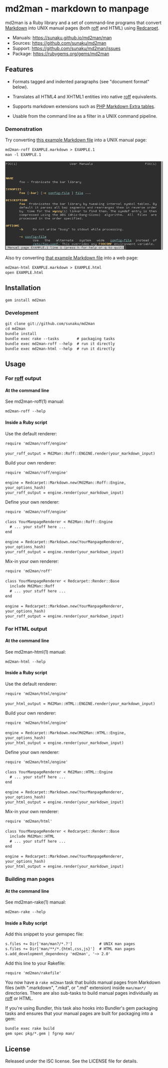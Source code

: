 # md2man - markdown to manpage

md2man is a Ruby library and a set of command-line programs that convert
[Markdown] into UNIX manual pages (both [roff] and HTML) using [Redcarpet].

* Manuals: <https://sunaku.github.io/md2man/man>
* Sources: <https://github.com/sunaku/md2man>
* Support: <https://github.com/sunaku/md2man/issues>
* Package: <https://rubygems.org/gems/md2man>

## Features

  * Formats tagged and indented paragraphs (see "document format" below).

  * Translates all HTML4 and XHTML1 entities into native [roff] equivalents.

  * Supports markdown extensions such as [PHP Markdown Extra tables][tables].

  * Usable from the command line as a filter in a UNIX command pipeline.

### Demonstration

Try converting [this example Markdown file][example] into a UNIX manual page:

    md2man-roff EXAMPLE.markdown > EXAMPLE.1
    man -l EXAMPLE.1

![Obligatory screenshot of md2man(1) in action!](EXAMPLE.png)

Also try converting [that example Markdown file][example] into a web page:

    md2man-html EXAMPLE.markdown > EXAMPLE.html
    open EXAMPLE.html

## Installation

    gem install md2man

### Development

    git clone git://github.com/sunaku/md2man
    cd md2man
    bundle install
    bundle exec rake --tasks        # packaging tasks
    bundle exec md2man-roff --help  # run it directly
    bundle exec md2man-html --help  # run it directly

## Usage

### For [roff] output

#### At the command line

See md2man-roff(1) manual:

    md2man-roff --help

#### Inside a Ruby script

Use the default renderer:

    require 'md2man/roff/engine'

    your_roff_output = Md2Man::Roff::ENGINE.render(your_markdown_input)

Build your own renderer:

    require 'md2man/roff/engine'

    engine = Redcarpet::Markdown.new(Md2Man::Roff::Engine, your_options_hash)
    your_roff_output = engine.render(your_markdown_input)

Define your own renderer:

    require 'md2man/roff/engine'

    class YourManpageRenderer < Md2Man::Roff::Engine
      # ... your stuff here ...
    end

    engine = Redcarpet::Markdown.new(YourManpageRenderer, your_options_hash)
    your_roff_output = engine.render(your_markdown_input)

Mix-in your own renderer:

    require 'md2man/roff'

    class YourManpageRenderer < Redcarpet::Render::Base
      include Md2Man::Roff
      # ... your stuff here ...
    end

    engine = Redcarpet::Markdown.new(YourManpageRenderer, your_options_hash)
    your_roff_output = engine.render(your_markdown_input)

### For HTML output

#### At the command line

See md2man-html(1) manual:

    md2man-html --help

#### Inside a Ruby script

Use the default renderer:

    require 'md2man/html/engine'

    your_html_output = Md2Man::HTML::ENGINE.render(your_markdown_input)

Build your own renderer:

    require 'md2man/html/engine'

    engine = Redcarpet::Markdown.new(Md2Man::HTML::Engine, your_options_hash)
    your_html_output = engine.render(your_markdown_input)

Define your own renderer:

    require 'md2man/html/engine'

    class YourManpageRenderer < Md2Man::HTML::Engine
      # ... your stuff here ...
    end

    engine = Redcarpet::Markdown.new(YourManpageRenderer, your_options_hash)
    your_html_output = engine.render(your_markdown_input)

Mix-in your own renderer:

    require 'md2man/html'

    class YourManpageRenderer < Redcarpet::Render::Base
      include Md2Man::HTML
      # ... your stuff here ...
    end

    engine = Redcarpet::Markdown.new(YourManpageRenderer, your_options_hash)
    your_html_output = engine.render(your_markdown_input)

### Building man pages

#### At the command line

See md2man-rake(1) manual:

    md2man-rake --help

#### Inside a Ruby script

Add this snippet to your gemspec file:

    s.files += Dir['man/man?/*.?']            # UNIX man pages
    s.files += Dir['man/**/*.{html,css,js}']  # HTML man pages
    s.add_development_dependency 'md2man', '~> 2.0'

Add this line to your Rakefile:

    require 'md2man/rakefile'

You now have a `rake md2man` task that builds manual pages from Markdown files
(with ".markdown", ".mkd", or ".md" extension) inside `man/man*/` directories.
There are also sub-tasks to build manual pages individually as [roff] or HTML.

If you're using Bundler, this task also hooks into Bundler's gem packaging
tasks and ensures that your manual pages are built for packaging into a gem:

    bundle exec rake build
    gem spec pkg/*.gem | fgrep man/

## License

Released under the ISC license.  See the LICENSE file for details.

[roff]: http://troff.org
[Markdown]: http://daringfireball.net/projects/markdown/
[Redcarpet]: https://github.com/vmg/redcarpet
[example]: https://raw.github.com/sunaku/md2man/master/EXAMPLE.markdown
[tables]: http://michelf.com/projects/php-markdown/extra/#table
